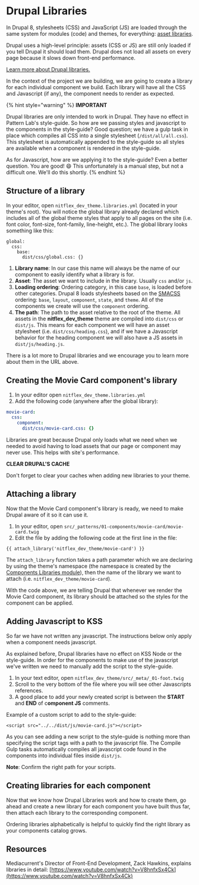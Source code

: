 # Drupal Libraries

In Drupal 8, stylesheets \(CSS\) and JavaScript \(JS\) are loaded through the same system for modules \(code\) and themes, for everything: [asset libraries](https://www.drupal.org/node/2274843).

Drupal uses a high-level principle: assets \(CSS or JS\) are still only loaded if you tell Drupal it should load them. Drupal does not load all assets on every page because it slows down front-end performance.

[Learn more about Drupal libraries.](https://www.drupal.org/docs/8/theming-drupal-8/adding-stylesheets-css-and-javascript-js-to-a-drupal-8-theme)

In the context of the project we are building, we are going to create a library for each individual component we build. Each library will have all the CSS and Javascript \(if any\), the component needs to render as expected.

{% hint style="warning" %}
**IMPORTANT**

Drupal libraries are only intended to work in Drupal. They have no effect in Pattern Lab's style-guide. So how are we passing styles and javascript to the components in the style-guide? Good question; we have a gulp task in place which compiles all CSS into a single stylesheet \(`/dist/all/all.css`\). This stylesheet is automatically appended to the style-guide so all styles are available when a component is rendered in the style-guide.

As for Javascript, how are we applying it to the style-guide? Even a better question. You are good! 😄 This unfortunately is a manual step, but not a difficult one. We'll do this shortly.
{% endhint %}

## Structure of a library

In your editor, open `nitflex_dev_theme.libraries.yml` \(located in your theme's root\). You will notice the global library already declared which includes all of the global theme styles that apply to all pages on the site \(i.e. font color, font-size, font-family, line-height, etc.\). The global library looks something like this:

```text
global:
  css:
    base:
      dist/css/global.css: {}
```

1. **Library name**: In our case this name will always be the name of our component to easily identify what a library is for.
2. **Asset**: The asset we want to include in the library. Usually `css` and/or `js`.
3. **Loading ordering**: Ordering category, in this case `base`, is loaded before other categories. Drupal 8 loads stylesheets based on the [SMACSS](https://smacss.com) ordering: `base`, `layout`, `component`, `state`, and `theme`.  All of the components we create will use the `component` ordering.
4. **The path**:  The path to the asset relative to the root of the theme. All assets in the **nitflex\_dev\_theme** theme are compiled into `dist/css` or `dist/js`. This means for each component we will have an asset stylesheet \(i.e. `dist/css/heading.css`\), and if we have a Javascript behavior for the heading component we will also have a JS assets in `dist/js/heading.js`.

There is a lot more to Drupal libraries and we encourage you to learn more about them in the URL above.

## Creating the Movie Card component's library

1. In your editor open `nitflex_dev_theme.libraries.yml`
2. Add the following code \(anywhere after the global library\):

```yaml
movie-card:
  css:
    component:
      dist/css/movie-card.css: {}
```

Libraries are great because Drupal only loads what we need when we needed to avoid having to load assets that our page or component may never use. This helps with site's performance.

**CLEAR DRUPAL'S CACHE**

Don't forget to clear your caches when adding new libraries to your theme.

## Attaching a library

Now that the Movie Card component's library is ready, we need to make Drupal aware of it so it can use it.

1. In your editor, open `src/_patterns/01-components/movie-card/movie-card.twig`
2. Edit the file by adding the following code at the first line in the file:

```text
{{ attach_library('nitflex_dev_theme/movie-card') }}
```

The `attach_library` function takes a path parameter which we are declaring by using the theme's namespace \(the namespace is created by the [Components Libraries module](https://www.drupal.org/project/components)\), then the name of the library we want to attach \(i.e. `nitflex_dev_theme/movie-card`\).

With the code above, we are telling Drupal that whenever we render the Movie Card component, its library should be attached so the styles for the component can be applied.

## Adding Javascript to KSS

So far we have not written any javascript. The instructions below only apply when a component needs javascript.

As explained before, Drupal libraries have no effect on KSS Node or the style-guide. In order for the components to make use of the javascript we've written we need to manually add the script to the style-guide.

1. In your text editor, open `nitflex_dev_theme/src/_meta/_01-foot.twig` 
2. Scroll to the very bottom of the file where you will see other Javascripts references.
3. A good place to add your newly created script is between the **START** and **END** of c**omponent JS** comments.

Example of a custom script to add to the style-guide:

```text
<script src="../../dist/js/movie-card.js"></script>
```

As you can see adding a new script to the style-guide is nothing more than specifying the script tags with a path to the javascript file. The Compile Gulp tasks automatically compiles all javascript code found in the components into individual files inside `dist/js`.

**Note**: Confirm the right path for your scripts.

## Creating libraries for each component

Now that we know how Drupal Libraries work and how to create them, go ahead and create a new library for each component you have built thus far, then attach each library to the corresponding component.

Ordering libraries alphabetically is helpful to quickly find the right library as your components catalog grows.

## Resources

Mediacurrent's Director of Front-End Development, Zack Hawkins, explains libraries in detail: [https://www.youtube.com/watch?v=V8hnfxSx4Ck](https://www.youtube.com/watch?v=V8hnfxSx4Ck)

